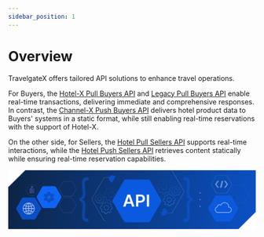 ```yaml
---
sidebar_position: 1
---
```


# Overview

TravelgateX offers tailored API solutions to enhance travel operations.

For Buyers, the [Hotel-X Pull Buyers API](../apis/for-buyers/hotel-x-pull-buyers-api/quickstart) and [Legacy Pull Buyers API](../apis/for-buyers/legacy-pull-buyers-api/overview.md) enable real-time transactions, delivering immediate and comprehensive responses. In contrast, the [Channel-X Push Buyers API](../apis/for-buyers/channel-x-push-buyers-api/quickstart) delivers hotel product data to Buyers' systems in a static format, while still enabling real-time reservations with the support of Hotel-X.

On the other side, for Sellers, the [Hotel Pull Sellers API](./for-sellers/hotel-pull-sellers-api/quickstart) supports real-time interactions, while the [Hotel Push Sellers API](./for-sellers/hotel-push-sellers-api/quickstart.mdx) retrieves content statically while ensuring real-time reservation capabilities.

![API Overview](../../static/img/docs/APIs_Overview.svg)